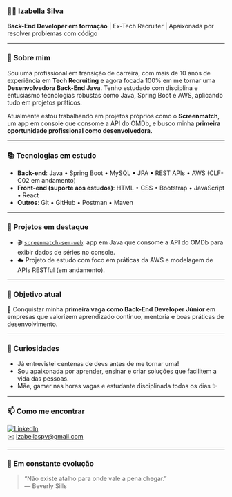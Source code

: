 
### 👩‍💻 Izabella Silva

**Back-End Developer em formação** | Ex-Tech Recruiter | Apaixonada por resolver problemas com código

---

### 🚀 Sobre mim

Sou uma profissional em transição de carreira, com mais de 10 anos de experiência em **Tech Recruiting** e agora focada 100% em me tornar uma **Desenvolvedora Back-End Java**. Tenho estudado com disciplina e entusiasmo tecnologias robustas como Java, Spring Boot e AWS, aplicando tudo em projetos práticos.

Atualmente estou trabalhando em projetos próprios como o **Screenmatch**, um app em console que consome a API do OMDb, e busco minha **primeira oportunidade profissional como desenvolvedora.**

---

### 📚 Tecnologias em estudo

- **Back-end**: Java • Spring Boot • MySQL • JPA • REST APIs • AWS (CLF-C02 em andamento)
- **Front-end (suporte aos estudos)**: HTML • CSS • Bootstrap • JavaScript • React
- **Outros**: Git • GitHub • Postman • Maven

---

### 💼 Projetos em destaque

- 🎬 [`screenmatch-sem-web`](https://github.com/Izah-Silva/screenmatch-sem-web): app em Java que consome a API do OMDb para exibir dados de séries no console.
- ☁️ Projeto de estudo com foco em práticas da AWS e modelagem de APIs RESTful (em andamento).

---

### 🎯 Objetivo atual

📌 Conquistar minha **primeira vaga como Back-End Developer Júnior** em empresas que valorizem aprendizado contínuo, mentoria e boas práticas de desenvolvimento.

---

### 💬 Curiosidades

- Já entrevistei centenas de devs antes de me tornar uma!
- Sou apaixonada por aprender, ensinar e criar soluções que facilitem a vida das pessoas.
- Mãe, gamer nas horas vagas e estudante disciplinada todos os dias ✨

---

### 📫 Como me encontrar

[![LinkedIn](https://img.shields.io/badge/LinkedIn-IzabellaSilva-blue?logo=linkedin)](https://www.linkedin.com/in/izabella-silva-136724b1/)  
✉️ izabellaspv@gmail.com

---

### 🌱 Em constante evolução

> “Não existe atalho para onde vale a pena chegar.”  
> — Beverly Sills

